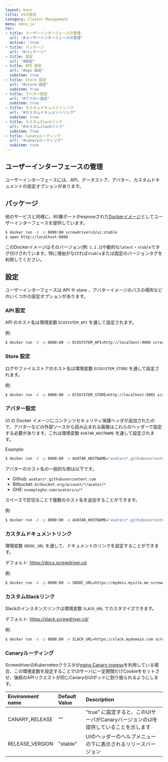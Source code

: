 ```yaml
---
layout: main
title: UIの設定
category: Cluster Management
menu: menu_ja
toc:
- title: ユーザーインターフェースの管理
  url: "#ユーザーインターフェースの管理"
  active: 'true'
- title: パッケージ
  url: "#パッケージ"
- title: 設定
  url: "#設定"
- title: API 設定
  url: "#api-設定"
  subitem: true
- title: Store 設定
  url: "#store-設定"
  subitem: true
- title: アバター設定
  url: "#アバター設定"
  subitem: true
- title: カスタムドキュメントリンク
  url: "#カスタムドキュメントリンク"
  subitem: true
- title: カスタムSlackリンク
  url: "#カスタムslackリンク"
  subitem: true
- title: Canaryルーティング
  url: "#canaryルーティング"
  subitem: true   
---
```


## ユーザーインターフェースの管理

ユーザーインターフェースには、API、データストア、アバター、カスタムドキュメントの設定オプションがあります。

## パッケージ

他のサービスと同様に、80番ポートがexposeされた[Dockerイメージ](https://hub.docker.com/r/screwdrivercd/ui/)としてユーザーインターフェースを提供しています。

```bash
$ docker run -d -p 8000:80 screwdrivercd/ui:stable
$ open http://localhost:8000
```

このDockerイメージはそのバージョン(例: `1.2.3`)や動的な`latest`・`stable`でタグ付けされています。特に理由がなければ`stable`または固定のバージョンタグを利用してください。

## 設定

ユーザーインターフェースは API や store 、アバターイメージのパスの場所などのいくつかの設定オプションがあります。

### API 設定
API のホスト名は環境変数 `ECOSYSTEM_API` を通して設定されます。

例:
```bash
$ docker run -d -p 8000:80 -e ECOSYSTEM_API=http://localhost:9000 screwdrivercd/ui:stable
```

### Store 設定
ログやファイルストアのホスト名は環境変数 `ECOSYSTEM_STORE` を通して設定されます。

例:
```bash
$ docker run -d -p 8000:80 -e ECOSYSTEM_STORE=http://localhost:9001 screwdrivercd/ui:stable
```

### アバター設定
UI の Docker イメージにコンテンツセキュリティ保護ヘッダが追加されたので、アバターなどの外部ソースから読み込まれる画像はこれらのヘッダーで設定する必要があります。これは環境変数 `AVATAR_HOSTNAME` を通して設定されます。

Example:
```bash
$ docker run -d -p 8000:80 -e AVATAR_HOSTNAME="avatars*.githubusercontent.com" screwdrivercd/ui:stable
```

アバターのホスト名の一般的な例は以下です。
* Github: `avatars*.githubusercontent.com`
* Bitbucket: `bitbucket.org/account/*/avatar/*`
* GHE: `exampleghe.com/avatars/u/*`

スペースで区切ることで複数のホスト名を追加することができます。

例:
```bash
$ docker run -d -p 8000:80 -e AVATAR_HOSTNAME="avatars*.githubusercontent.com bitbucket.org/account/*/avatar/*" screwdrivercd/ui:stable
```

### カスタムドキュメントリンク
環境変数 `SDDOC_URL` を通して、ドキュメントのリンクを設定することができます。

デフォルト: <https://docs.screwdriver.cd>

例:
```bash
$ docker run -d -p 8000:80 -e SDDOC_URL=https://mydocs.mysite.me screwdrivercd/ui:stable
```

### カスタムSlackリンク
Slackのインスタンスリンクは環境変数 `SLACK_URL` でカスタマイズできます。

デフォルト: https://slack.screwdriver.cd/

例:
```bash
$ docker run -d -p 8000:80 -e SLACK_URL=https://slack.mydomain.com screwdrivercd/ui:stable
```

### Canaryルーティング

ScrewdriverのKubernetesクラスタが[nginx Canary ingress](https://kubernetes.github.io/ingress-nginx/user-guide/nginx-configuration/annotations/#canary)を利用している場合、この環境変数を設定することでUIサーバに一定期間だけCookieをセットさせ、後続のAPIリクエストが同じCanaryのUIポッドに割り振られるようにします。

| Environment name     | Default Value | Description          |
|:---------------------|:--------------|:---------------------|
| CANARY_RELEASE | "" | "true" に設定すると、このUIサーバがCanaryバージョンのUIを提供していることを示します |
| RELEASE_VERSION | "stable" | UIのヘッダーのヘルプメニューの下に表示されるリリースバージョン |
